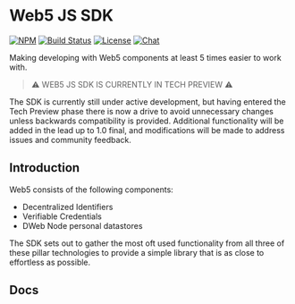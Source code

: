 # Web5 JS SDK

[![NPM](https://img.shields.io/npm/v/@tbd54566975/web5.svg?style=flat-square&color=FFEC19&santize=true)](https://www.npmjs.com/package/@tbd54566975/web5)
[![Build Status](https://img.shields.io/github/actions/workflow/status/TBD54566975/web5-js/tests-ci.yml?branch=main&style=flat-square)]()
[![License](https://img.shields.io/npm/l/@tbd54566975/web5.svg?style=flat-square&color=24f2ff&santize=true)](https://www.npmjs.com/package/@tbd54566975/web5)
[![Chat](https://img.shields.io/badge/chat-on%20discord-7289da.svg?style=flat-square&color=9a1aff&sanitize=true)](https://discord.com/channels/937858703112155166/969272658501976117)

Making developing with Web5 components at least 5 times easier to work with.

> ⚠️ WEB5 JS SDK IS CURRENTLY IN TECH PREVIEW ⚠️

The SDK is currently still under active development, but having entered the Tech Preview phase there is now a drive to avoid unnecessary changes unless backwards compatibility is provided. Additional functionality will be added in the lead up to 1.0 final, and modifications will be made to address issues and community feedback.

## Introduction

Web5 consists of the following components:

- Decentralized Identifiers
- Verifiable Credentials
- DWeb Node personal datastores

The SDK sets out to gather the most oft used functionality from all three of these
pillar technologies to provide a simple library that is as close to effortless as
possible.

## Docs

